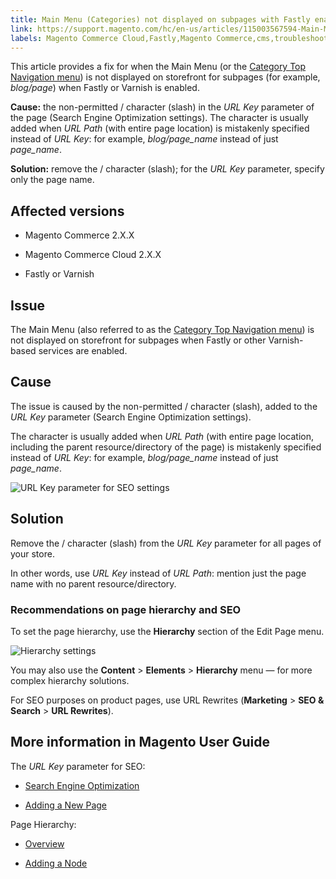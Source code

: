 ```yaml
---
title: Main Menu (Categories) not displayed on subpages with Fastly enabled
link: https://support.magento.com/hc/en-us/articles/115003567594-Main-Menu-Categories-not-displayed-on-subpages-with-Fastly-enabled
labels: Magento Commerce Cloud,Fastly,Magento Commerce,cms,troubleshooting,Varnish,storefront menu
---
```


This article provides a fix for when the Main Menu (or the [Category Top Navigation menu](https://docs.magento.com/m2/ce/user_guide/catalog/navigation-top.html)) is not displayed on storefront for subpages (for example, *blog/page*) when Fastly or Varnish is enabled.

**Cause:** the non-permitted / character (slash) in the *URL Key* parameter of the page (Search Engine Optimization settings). The character is usually added when *URL Path* (with entire page location) is mistakenly specified instead of *URL Key*: for example, *blog/page\_name* instead of just *page\_name*.

**Solution:** remove the / character (slash); for the *URL Key* parameter, specify only the page name.

## Affected versions

* Magento Commerce 2.X.X

* Magento Commerce Cloud 2.X.X

* Fastly or Varnish

## Issue

The Main Menu (also referred to as the [Category Top Navigation menu](https://docs.magento.com/m2/ce/user_guide/catalog/navigation-top.html)) is not displayed on storefront for subpages when Fastly or other Varnish-based services are enabled.

## Cause

The issue is caused by the non-permitted / character (slash), added to the *URL Key* parameter (Search Engine Optimization settings).

The character is usually added when *URL Path* (with entire page location, including the parent resource/directory of the page) is mistakenly specified instead of *URL Key*: for example, *blog/page\_name* instead of just *page\_name*.

![URL Key parameter for SEO settings](https://support.magento.com/hc/article_attachments/115004301374/seo_url_key.png)

## Solution

Remove the / character (slash) from the *URL Key* parameter for all pages of your store.

In other words, use *URL Key* instead of *URL Path*: mention just the page name with no parent resource/directory.

### Recommendations on page hierarchy and SEO

To set the page hierarchy, use the **Hierarchy** section of the Edit Page menu.

![Hierarchy settings](https://support.magento.com/hc/article_attachments/115004308814/hierarchy_hr.png)

You may also use the **Content** > **Elements** > **Hierarchy** menu — for more complex hierarchy solutions.

For SEO purposes on product pages, use URL Rewrites (**Marketing** > **SEO & Search** > **URL Rewrites**).

## More information in Magento User Guide

The *URL Key* parameter for SEO:

* [Search Engine Optimization](http://docs.magento.com/m2/ee/user_guide/catalog/categories-search-engine-optimization.html?Highlight=%22url%20key%22)

* [Adding a New Page](http://docs.magento.com/m2/ee/user_guide/cms/page-add.html)

Page Hierarchy:

* [Overview](http://docs.magento.com/m2/ee/user_guide/cms/page-hierarchy.html?Highlight=hierarchy)

* [Adding a Node](http://docs.magento.com/m2/ee/user_guide/cms/page-hierarchy-node-add.html?Highlight=hierarchy)

